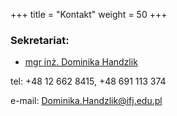 +++
title = "Kontakt"
weight = 50
+++

<H3>Sekretariat:</H3>

 * [mgr inż. Dominika Handzlik](https://www.ifj.edu.pl/phone/ed_person.php?id=902&lang=pl)

tel: +48 12 662 8415, +48 691 113 374

e-mail: Dominika.Handzlik@ifj.edu.pl

